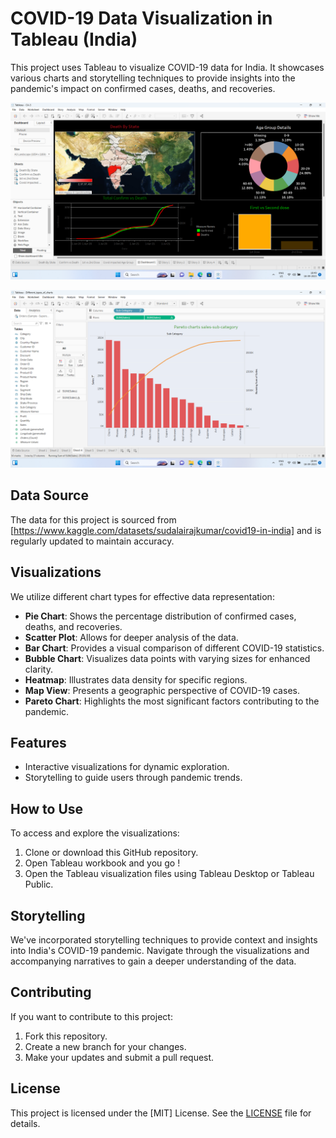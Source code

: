 # COVID-19 Data Visualization in Tableau (India)

This project uses Tableau to visualize COVID-19 data for India. It showcases various charts and storytelling techniques to provide insights into the pandemic's impact on confirmed cases, deaths, and recoveries.

![COVID-19 Visualization](dash/dasha.png)

![COVID-19 Visualization](Charts/pareto.png)

## Data Source

The data for this project is sourced from [https://www.kaggle.com/datasets/sudalairajkumar/covid19-in-india] and is regularly updated to maintain accuracy.

## Visualizations

We utilize different chart types for effective data representation:

- **Pie Chart**: Shows the percentage distribution of confirmed cases, deaths, and recoveries.
- **Scatter Plot**: Allows for deeper analysis of the data.
- **Bar Chart**: Provides a visual comparison of different COVID-19 statistics.
- **Bubble Chart**: Visualizes data points with varying sizes for enhanced clarity.
- **Heatmap**: Illustrates data density for specific regions.
- **Map View**: Presents a geographic perspective of COVID-19 cases.
- **Pareto Chart**: Highlights the most significant factors contributing to the pandemic.

## Features

- Interactive visualizations for dynamic exploration.
- Storytelling to guide users through pandemic trends.

## How to Use

To access and explore the visualizations:

1. Clone or download this GitHub repository.
2. Open Tableau workbook and you go !
3. Open the Tableau visualization files using Tableau Desktop or Tableau Public.

## Storytelling

We've incorporated storytelling techniques to provide context and insights into India's COVID-19 pandemic. Navigate through the visualizations and accompanying narratives to gain a deeper understanding of the data.

## Contributing

If you want to contribute to this project:

1. Fork this repository.
2. Create a new branch for your changes.
3. Make your updates and submit a pull request.

## License

This project is licensed under the [MIT] License. See the [LICENSE](LICENSE) file for details.
